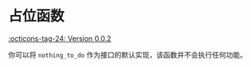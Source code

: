 # 占位函数

[:octicons-tag-24: Version 0.0.2](https://ave.entropy2020.cn/version/VastCore/#002)

你可以将 `nothing_to_do` 作为接口的默认实现，该函数并不会执行任何功能。
